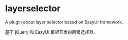 # layerselector
A plugin about layer selector based on EasyUI framework.

基于 jQuery 和 EasyUI 框架开发的层级选择器。
